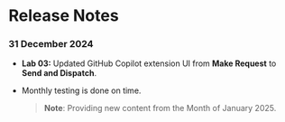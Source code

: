 # Release Notes

### 31 December 2024

- **Lab 03:** Updated GitHub Copilot extension UI from **Make Request** to **Send and Dispatch**.
- Monthly testing is done on time. 

    > **Note**: Providing new content from the Month of January 2025. 
